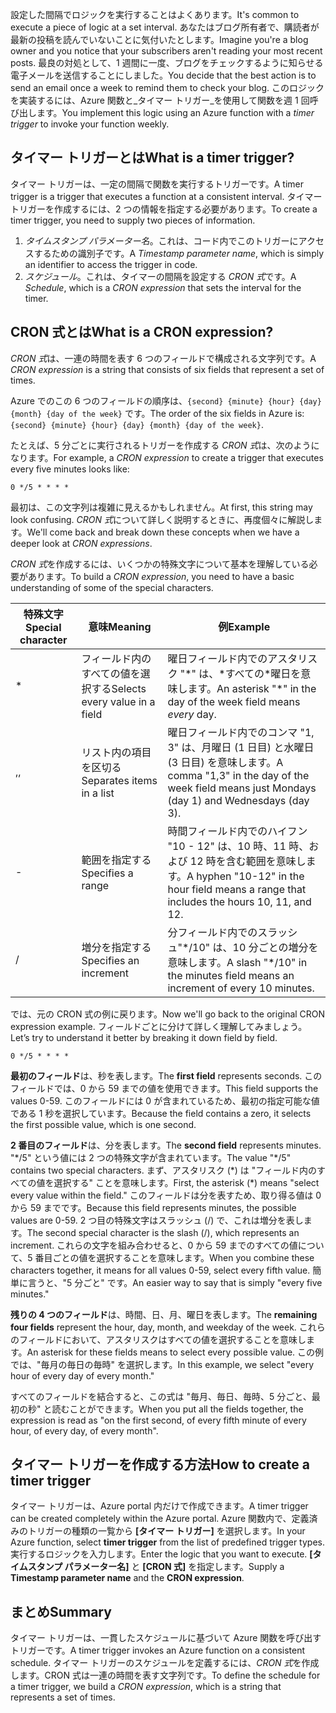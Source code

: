 <span data-ttu-id="64e5e-101">設定した間隔でロジックを実行することはよくあります。</span><span class="sxs-lookup"><span data-stu-id="64e5e-101">It's common to execute a piece of logic at a set interval.</span></span> <span data-ttu-id="64e5e-102">あなたはブログ所有者で、購読者が最新の投稿を読んでいないことに気付いたとします。</span><span class="sxs-lookup"><span data-stu-id="64e5e-102">Imagine you're a blog owner and you notice that your subscribers aren't reading your most recent posts.</span></span> <span data-ttu-id="64e5e-103">最良の対処として、1 週間に一度、ブログをチェックするように知らせる電子メールを送信することにしました。</span><span class="sxs-lookup"><span data-stu-id="64e5e-103">You decide that the best action is to send an email once a week to remind them to check your blog.</span></span> <span data-ttu-id="64e5e-104">このロジックを実装するには、Azure 関数と_タイマー トリガー_を使用して関数を週 1 回呼び出します。</span><span class="sxs-lookup"><span data-stu-id="64e5e-104">You implement this logic using an Azure function with a _timer trigger_ to invoke your function weekly.</span></span>

## <a name="what-is-a-timer-trigger"></a><span data-ttu-id="64e5e-105">タイマー トリガーとは</span><span class="sxs-lookup"><span data-stu-id="64e5e-105">What is a timer trigger?</span></span>

<span data-ttu-id="64e5e-106">タイマー トリガーは、一定の間隔で関数を実行するトリガーです。</span><span class="sxs-lookup"><span data-stu-id="64e5e-106">A timer trigger is a trigger that executes a function at a consistent interval.</span></span> <span data-ttu-id="64e5e-107">タイマー トリガーを作成するには、2 つの情報を指定する必要があります。</span><span class="sxs-lookup"><span data-stu-id="64e5e-107">To create a timer trigger, you need to supply two pieces of information.</span></span>

1. <span data-ttu-id="64e5e-108">*タイムスタンプ パラメーター名*。これは、コード内でこのトリガーにアクセスするための識別子です。</span><span class="sxs-lookup"><span data-stu-id="64e5e-108">A *Timestamp parameter name*, which is simply an identifier to access the trigger in code.</span></span>
2. <span data-ttu-id="64e5e-109">*スケジュール*。これは、タイマーの間隔を設定する *CRON 式*です。</span><span class="sxs-lookup"><span data-stu-id="64e5e-109">A *Schedule*, which is a *CRON expression* that sets the interval for the timer.</span></span>

## <a name="what-is-a-cron-expression"></a><span data-ttu-id="64e5e-110">CRON 式とは</span><span class="sxs-lookup"><span data-stu-id="64e5e-110">What is a CRON expression?</span></span>

<span data-ttu-id="64e5e-111">*CRON 式*は、一連の時間を表す 6 つのフィールドで構成される文字列です。</span><span class="sxs-lookup"><span data-stu-id="64e5e-111">A *CRON expression* is a string that consists of six fields that represent a set of times.</span></span>

<span data-ttu-id="64e5e-112">Azure でのこの 6 つのフィールドの順序は、`{second} {minute} {hour} {day} {month} {day of the week}` です。</span><span class="sxs-lookup"><span data-stu-id="64e5e-112">The order of the six fields in Azure is: `{second} {minute} {hour} {day} {month} {day of the week}`.</span></span>

<span data-ttu-id="64e5e-113">たとえば、5 分ごとに実行されるトリガーを作成する *CRON 式*は、次のようになります。</span><span class="sxs-lookup"><span data-stu-id="64e5e-113">For example, a *CRON expression* to create a trigger that executes every five minutes looks like:</span></span>

```log
0 */5 * * * *
```

<span data-ttu-id="64e5e-114">最初は、この文字列は複雑に見えるかもしれません。</span><span class="sxs-lookup"><span data-stu-id="64e5e-114">At first, this string may look confusing.</span></span> <span data-ttu-id="64e5e-115">*CRON 式*について詳しく説明するときに、再度個々に解説します。</span><span class="sxs-lookup"><span data-stu-id="64e5e-115">We'll come back and break down these concepts when we have a deeper look at *CRON expressions*.</span></span>

<span data-ttu-id="64e5e-116">*CRON 式*を作成するには、いくつかの特殊文字について基本を理解している必要があります。</span><span class="sxs-lookup"><span data-stu-id="64e5e-116">To build a *CRON expression*, you need to have a basic understanding of some of the special characters.</span></span>

| <span data-ttu-id="64e5e-117">特殊文字</span><span class="sxs-lookup"><span data-stu-id="64e5e-117">Special character</span></span> | <span data-ttu-id="64e5e-118">意味</span><span class="sxs-lookup"><span data-stu-id="64e5e-118">Meaning</span></span> | <span data-ttu-id="64e5e-119">例</span><span class="sxs-lookup"><span data-stu-id="64e5e-119">Example</span></span> |
| ------------- | ------------- | ------------- |
| *      | <span data-ttu-id="64e5e-120">フィールド内のすべての値を選択する</span><span class="sxs-lookup"><span data-stu-id="64e5e-120">Selects every value in a field</span></span> | <span data-ttu-id="64e5e-121">曜日フィールド内でのアスタリスク "*" は、*すべての\*曜日を意味します。</span><span class="sxs-lookup"><span data-stu-id="64e5e-121">An asterisk "\*" in the day of the week field means *every* day.</span></span> |
| <span data-ttu-id="64e5e-122">,</span><span class="sxs-lookup"><span data-stu-id="64e5e-122">,</span></span>      | <span data-ttu-id="64e5e-123">リスト内の項目を区切る</span><span class="sxs-lookup"><span data-stu-id="64e5e-123">Separates items in a list</span></span> | <span data-ttu-id="64e5e-124">曜日フィールド内でのコンマ "1, 3" は、月曜日 (1 日目) と水曜日 (3 日目) を意味します。</span><span class="sxs-lookup"><span data-stu-id="64e5e-124">A comma "1,3" in the day of the week field means just Mondays (day 1) and Wednesdays (day 3).</span></span> |
| -      | <span data-ttu-id="64e5e-125">範囲を指定する</span><span class="sxs-lookup"><span data-stu-id="64e5e-125">Specifies a range</span></span> | <span data-ttu-id="64e5e-126">時間フィールド内でのハイフン "10 - 12" は、10 時、11 時、および 12 時を含む範囲を意味します。</span><span class="sxs-lookup"><span data-stu-id="64e5e-126">A hyphen "10-12" in the hour field means a range that includes the hours 10, 11, and 12.</span></span> |
| /      | <span data-ttu-id="64e5e-127">増分を指定する</span><span class="sxs-lookup"><span data-stu-id="64e5e-127">Specifies an increment</span></span> | <span data-ttu-id="64e5e-128">分フィールド内でのスラッシュ"\*/10" は、10 分ごとの増分を意味します。</span><span class="sxs-lookup"><span data-stu-id="64e5e-128">A slash "\*/10" in the minutes field means an increment of every 10 minutes.</span></span> |

<span data-ttu-id="64e5e-129">では、元の CRON 式の例に戻ります。</span><span class="sxs-lookup"><span data-stu-id="64e5e-129">Now we'll go back to the original CRON expression example.</span></span> <span data-ttu-id="64e5e-130">フィールドごとに分けて詳しく理解してみましょう。</span><span class="sxs-lookup"><span data-stu-id="64e5e-130">Let’s try to understand it better by breaking it down field by field.</span></span>

```log
0 */5 * * * *
```

<span data-ttu-id="64e5e-131">**最初のフィールド**は、秒を表します。</span><span class="sxs-lookup"><span data-stu-id="64e5e-131">The **first field** represents seconds.</span></span> <span data-ttu-id="64e5e-132">このフィールドでは、0 から 59 までの値を使用できます。</span><span class="sxs-lookup"><span data-stu-id="64e5e-132">This field supports the values 0-59.</span></span> <span data-ttu-id="64e5e-133">このフィールドには 0 が含まれているため、最初の指定可能な値である 1 秒を選択しています。</span><span class="sxs-lookup"><span data-stu-id="64e5e-133">Because the field contains a zero, it selects the first possible value, which is one second.</span></span>

<span data-ttu-id="64e5e-134">**2 番目のフィールド**は、分を表します。</span><span class="sxs-lookup"><span data-stu-id="64e5e-134">The **second field** represents minutes.</span></span> <span data-ttu-id="64e5e-135">"\*/5" という値には 2 つの特殊文字が含まれています。</span><span class="sxs-lookup"><span data-stu-id="64e5e-135">The value "\*/5" contains two special characters.</span></span> <span data-ttu-id="64e5e-136">まず、アスタリスク (\*) は "フィールド内のすべての値を選択する" ことを意味します。</span><span class="sxs-lookup"><span data-stu-id="64e5e-136">First, the asterisk (\*) means "select every value within the field."</span></span> <span data-ttu-id="64e5e-137">このフィールドは分を表すため、取り得る値は 0 から 59 までです。</span><span class="sxs-lookup"><span data-stu-id="64e5e-137">Because this field represents minutes, the possible values are 0-59.</span></span> <span data-ttu-id="64e5e-138">2 つ目の特殊文字はスラッシュ (/) で、これは増分を表します。</span><span class="sxs-lookup"><span data-stu-id="64e5e-138">The second special character is the slash (/), which represents an increment.</span></span> <span data-ttu-id="64e5e-139">これらの文字を組み合わせると、0 から 59 までのすべての値について、5 番目ごとの値を選択することを意味します。</span><span class="sxs-lookup"><span data-stu-id="64e5e-139">When you combine these characters together, it means for all values 0-59, select every fifth value.</span></span> <span data-ttu-id="64e5e-140">簡単に言うと、"5 分ごと" です。</span><span class="sxs-lookup"><span data-stu-id="64e5e-140">An easier way to say that is simply "every five minutes."</span></span>

<span data-ttu-id="64e5e-141">**残りの 4 つのフィールド**は、時間、日、月、曜日を表します。</span><span class="sxs-lookup"><span data-stu-id="64e5e-141">The **remaining four fields** represent the hour, day, month, and weekday of the week.</span></span> <span data-ttu-id="64e5e-142">これらのフィールドにおいて、アスタリスクはすべての値を選択することを意味します。</span><span class="sxs-lookup"><span data-stu-id="64e5e-142">An asterisk for these fields means to select every possible value.</span></span> <span data-ttu-id="64e5e-143">この例では、"毎月の毎日の毎時" を選択します。</span><span class="sxs-lookup"><span data-stu-id="64e5e-143">In this example, we select "every hour of every day of every month."</span></span>

<span data-ttu-id="64e5e-144">すべてのフィールドを結合すると、この式は "毎月、毎日、毎時、5 分ごと、最初の秒" と読むことができます。</span><span class="sxs-lookup"><span data-stu-id="64e5e-144">When you put all the fields together, the expression is read as "on the first second, of every fifth minute of every hour, of every day, of every month".</span></span>

## <a name="how-to-create-a-timer-trigger"></a><span data-ttu-id="64e5e-145">タイマー トリガーを作成する方法</span><span class="sxs-lookup"><span data-stu-id="64e5e-145">How to create a timer trigger</span></span>

<span data-ttu-id="64e5e-146">タイマー トリガーは、Azure portal 内だけで作成できます。</span><span class="sxs-lookup"><span data-stu-id="64e5e-146">A timer trigger can be created completely within the Azure portal.</span></span> <span data-ttu-id="64e5e-147">Azure 関数内で、定義済みのトリガーの種類の一覧から **[タイマー トリガー]** を選択します。</span><span class="sxs-lookup"><span data-stu-id="64e5e-147">In your Azure function, select **timer trigger** from the list of predefined trigger types.</span></span> <span data-ttu-id="64e5e-148">実行するロジックを入力します。</span><span class="sxs-lookup"><span data-stu-id="64e5e-148">Enter the logic that you want to execute.</span></span> <span data-ttu-id="64e5e-149">**[タイムスタンプ パラメーター名]** と **[CRON 式]** を指定します。</span><span class="sxs-lookup"><span data-stu-id="64e5e-149">Supply a **Timestamp parameter name** and the **CRON expression**.</span></span>

## <a name="summary"></a><span data-ttu-id="64e5e-150">まとめ</span><span class="sxs-lookup"><span data-stu-id="64e5e-150">Summary</span></span>

<span data-ttu-id="64e5e-151">タイマー トリガーは、一貫したスケジュールに基づいて Azure 関数を呼び出すトリガーです。</span><span class="sxs-lookup"><span data-stu-id="64e5e-151">A timer trigger invokes an Azure function on a consistent schedule.</span></span> <span data-ttu-id="64e5e-152">タイマー トリガーのスケジュールを定義するには、*CRON 式*を作成します。CRON 式は一連の時間を表す文字列です。</span><span class="sxs-lookup"><span data-stu-id="64e5e-152">To define the schedule for a timer trigger, we build a *CRON expression*, which is a string that represents a set of times.</span></span>
